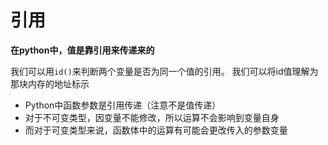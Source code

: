 # 引用

**在python中，值是靠引用来传递来的**

我们可以用`id()`来判断两个变量是否为同一个值的引用。 我们可以将id值理解为那块内存的地址标示

* Python中函数参数是引用传递（注意不是值传递）
* 对于不可变类型，因变量不能修改，所以运算不会影响到变量自身
* 而对于可变类型来说，函数体中的运算有可能会更改传入的参数变量

